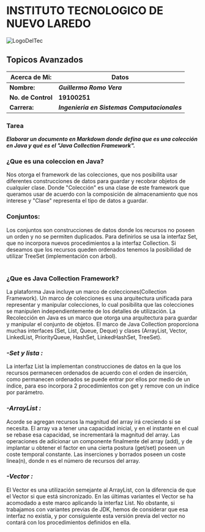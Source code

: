 # INSTITUTO TECNOLOGICO DE NUEVO LAREDO

![LogoDelTec](https://www.tecnm.mx/assets/files/main/img/pleca_tecnm.jpg)

## **Topicos Avanzados**

|**Acerca de Mi:** | **Datos**  |
|------------------|--------------|
|**Nombre:** | **_Guillermo Romo Vera_** |
|**No. de  Control** | **19100251** |
|**Carrera:**| **_Ingenieria en Sistemas Computacionales_**|

### **Tarea**

**_Elaborar un documento en Markdown donde defina que es una colección en Java y qué es el "Java Collection Framework"._**

### **¿Que es una coleccion en Java?**

Nos otorga el framework de las colecciones, que nos posibilita usar diferentes construcciones de datos para guardar y recobrar objetos de cualquier clase. Donde "Colección" es una clase de este framework que queramos usar de acuerdo con la composición de almacenamiento que nos interese y "Clase" representa el tipo de datos a guardar.

### **Conjuntos:**

Los conjuntos son construcciones de datos donde los recursos no poseen un orden y no se permiten duplicados. Para definirlos se usa la interfaz Set, que no incorpora nuevos procedimientos a la interfaz Collection.
Si deseamos que los recursos queden ordenados tenemos la posibilidad de utilizar TreeSet (implementación con árbol).
</br></br>

### **¿Que es Java Collection Framework?**

La plataforma Java incluye un marco de colecciones(Collection Framework). Un marco de colecciones es una arquitectura unificada para representar y manipular colecciones, lo cual posibilita que las colecciones se manipulen independientemente de los detalles de utilización.
La Recolección en Java es un marco que otorga una arquitectura para guardar y manipular el conjunto de objetos.
El marco de Java Collection proporciona muchas interfaces (Set, List, Queue, Deque) y clases (ArrayList, Vector, LinkedList, PriorityQueue, HashSet, LinkedHashSet, TreeSet).

### **_-Set y lista :_**

La interfaz List la implementan construcciones de datos en la que los recursos permanecen ordenados de acuerdo con el orden de inserción, como permanecen ordenados se puede entrar por ellos por medio de un índice, para eso incorpora 2 procedimientos con get y remove con un índice por parámetro.

### **_-ArrayList :_**

Acorde se agregan recursos la magnitud del array irá creciendo si se necesita. El array va a tener una capacidad inicial, y en el instante en el cual se rebase esa capacidad, se incrementará la magnitud del array.
 Las operaciones de adicionar un componente finalmente del array (add), y de implantar u obtener el factor en una cierta postura (get/set) poseen un coste temporal constante. Las inserciones y borrados poseen un coste linea(n), donde n es el número de recursos del array.

### **_-Vector :_**

El Vector es una utilización semejante al ArrayList, con la diferencia de que el Vector si que está sincronizado. En las últimas variantes el Vector se ha acomodado a este marco aplicando la interfaz List. No obstante, si trabajamos con variantes previas de JDK, hemos de considerar que esa interfaz no existía, y por consiguiente esta versión previa del vector no contará con los procedimientos definidos en ella.
